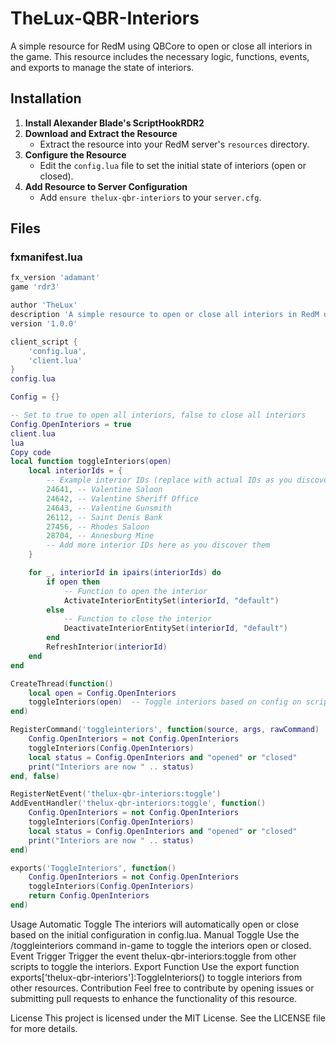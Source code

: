 # TheLux-QBR-Interiors

A simple resource for RedM using QBCore to open or close all interiors in the game. This resource includes the necessary logic, functions, events, and exports to manage the state of interiors.

## Installation

1. **Install Alexander Blade's ScriptHookRDR2**
2. **Download and Extract the Resource**
   - Extract the resource into your RedM server's `resources` directory.
3. **Configure the Resource**
   - Edit the `config.lua` file to set the initial state of interiors (open or closed).
4. **Add Resource to Server Configuration**
   - Add `ensure thelux-qbr-interiors` to your `server.cfg`.

## Files

### fxmanifest.lua

```lua
fx_version 'adamant'
game 'rdr3'

author 'TheLux'
description 'A simple resource to open or close all interiors in RedM using QBCore'
version '1.0.0'

client_script {
    'config.lua',
    'client.lua'
}
config.lua
```

```lua
Config = {}

-- Set to true to open all interiors, false to close all interiors
Config.OpenInteriors = true
client.lua
lua
Copy code
local function toggleInteriors(open)
    local interiorIds = {
        -- Example interior IDs (replace with actual IDs as you discover them)
        24641, -- Valentine Saloon
        24642, -- Valentine Sheriff Office
        24643, -- Valentine Gunsmith
        26112, -- Saint Denis Bank
        27456, -- Rhodes Saloon
        28704, -- Annesburg Mine
        -- Add more interior IDs here as you discover them
    }

    for _, interiorId in ipairs(interiorIds) do
        if open then
            -- Function to open the interior
            ActivateInteriorEntitySet(interiorId, "default")
        else
            -- Function to close the interior
            DeactivateInteriorEntitySet(interiorId, "default")
        end
        RefreshInterior(interiorId)
    end
end

CreateThread(function()
    local open = Config.OpenInteriors
    toggleInteriors(open)  -- Toggle interiors based on config on script start
end)

RegisterCommand('toggleinteriors', function(source, args, rawCommand)
    Config.OpenInteriors = not Config.OpenInteriors
    toggleInteriors(Config.OpenInteriors)
    local status = Config.OpenInteriors and "opened" or "closed"
    print("Interiors are now " .. status)
end, false)

RegisterNetEvent('thelux-qbr-interiors:toggle')
AddEventHandler('thelux-qbr-interiors:toggle', function()
    Config.OpenInteriors = not Config.OpenInteriors
    toggleInteriors(Config.OpenInteriors)
    local status = Config.OpenInteriors and "opened" or "closed"
    print("Interiors are now " .. status)
end)

exports('ToggleInteriors', function()
    Config.OpenInteriors = not Config.OpenInteriors
    toggleInteriors(Config.OpenInteriors)
    return Config.OpenInteriors
end)
```
Usage
Automatic Toggle
The interiors will automatically open or close based on the initial configuration in config.lua.
Manual Toggle
Use the /toggleinteriors command in-game to toggle the interiors open or closed.
Event Trigger
Trigger the event thelux-qbr-interiors:toggle from other scripts to toggle the interiors.
Export Function
Use the export function exports['thelux-qbr-interiors']:ToggleInteriors() to toggle interiors from other resources.
Contribution
Feel free to contribute by opening issues or submitting pull requests to enhance the functionality of this resource.

License
This project is licensed under the MIT License. See the LICENSE file for more details.
